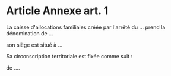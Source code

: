 # Article Annexe art. 1

La caisse d'allocations familiales créée par l'arrêté du ... prend la dénomination de ...

son siège est situé à ...

Sa circonscription territoriale est fixée comme suit :

de ....
